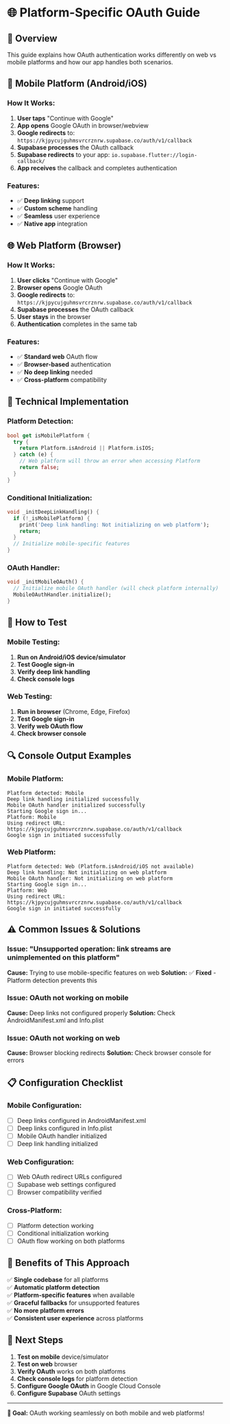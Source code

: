 # 🌐 Platform-Specific OAuth Guide

## 🎯 **Overview**

This guide explains how OAuth authentication works differently on web vs mobile platforms and how our app handles both scenarios.

## 📱 **Mobile Platform (Android/iOS)**

### **How It Works:**
1. **User taps** "Continue with Google"
2. **App opens** Google OAuth in browser/webview
3. **Google redirects** to: `https://kjpycujguhmsvrcrznrw.supabase.co/auth/v1/callback`
4. **Supabase processes** the OAuth callback
5. **Supabase redirects** to your app: `io.supabase.flutter://login-callback/`
6. **App receives** the callback and completes authentication

### **Features:**
- ✅ **Deep linking** support
- ✅ **Custom scheme** handling
- ✅ **Seamless** user experience
- ✅ **Native app** integration

## 🌐 **Web Platform (Browser)**

### **How It Works:**
1. **User clicks** "Continue with Google"
2. **Browser opens** Google OAuth
3. **Google redirects** to: `https://kjpycujguhmsvrcrznrw.supabase.co/auth/v1/callback`
4. **Supabase processes** the OAuth callback
5. **User stays** in the browser
6. **Authentication** completes in the same tab

### **Features:**
- ✅ **Standard web** OAuth flow
- ✅ **Browser-based** authentication
- ✅ **No deep linking** needed
- ✅ **Cross-platform** compatibility

## 🔧 **Technical Implementation**

### **Platform Detection:**
```dart
bool get isMobilePlatform {
  try {
    return Platform.isAndroid || Platform.isIOS;
  } catch (e) {
    // Web platform will throw an error when accessing Platform
    return false;
  }
}
```

### **Conditional Initialization:**
```dart
void _initDeepLinkHandling() {
  if (!_isMobilePlatform) {
    print('Deep link handling: Not initializing on web platform');
    return;
  }
  // Initialize mobile-specific features
}
```

### **OAuth Handler:**
```dart
void _initMobileOAuth() {
  // Initialize mobile OAuth handler (will check platform internally)
  MobileOAuthHandler.initialize();
}
```

## 🚀 **How to Test**

### **Mobile Testing:**
1. **Run on Android/iOS device/simulator**
2. **Test Google sign-in**
3. **Verify deep link handling**
4. **Check console logs**

### **Web Testing:**
1. **Run in browser** (Chrome, Edge, Firefox)
2. **Test Google sign-in**
3. **Verify web OAuth flow**
4. **Check browser console**

## 🔍 **Console Output Examples**

### **Mobile Platform:**
```
Platform detected: Mobile
Deep link handling initialized successfully
Mobile OAuth handler initialized successfully
Starting Google sign in...
Platform: Mobile
Using redirect URL: https://kjpycujguhmsvrcrznrw.supabase.co/auth/v1/callback
Google sign in initiated successfully
```

### **Web Platform:**
```
Platform detected: Web (Platform.isAndroid/iOS not available)
Deep link handling: Not initializing on web platform
Mobile OAuth handler: Not initializing on web platform
Starting Google sign in...
Platform: Web
Using redirect URL: https://kjpycujguhmsvrcrznrw.supabase.co/auth/v1/callback
Google sign in initiated successfully
```

## ⚠️ **Common Issues & Solutions**

### **Issue: "Unsupported operation: link streams are unimplemented on this platform"**
**Cause:** Trying to use mobile-specific features on web
**Solution:** ✅ **Fixed** - Platform detection prevents this

### **Issue: OAuth not working on mobile**
**Cause:** Deep links not configured properly
**Solution:** Check AndroidManifest.xml and Info.plist

### **Issue: OAuth not working on web**
**Cause:** Browser blocking redirects
**Solution:** Check browser console for errors

## 📋 **Configuration Checklist**

### **Mobile Configuration:**
- [ ] Deep links configured in AndroidManifest.xml
- [ ] Deep links configured in Info.plist
- [ ] Mobile OAuth handler initialized
- [ ] Deep link handling initialized

### **Web Configuration:**
- [ ] Web OAuth redirect URLs configured
- [ ] Supabase web settings configured
- [ ] Browser compatibility verified

### **Cross-Platform:**
- [ ] Platform detection working
- [ ] Conditional initialization working
- [ ] OAuth flow working on both platforms

## 🎉 **Benefits of This Approach**

✅ **Single codebase** for all platforms  
✅ **Automatic platform detection**  
✅ **Platform-specific features** when available  
✅ **Graceful fallbacks** for unsupported features  
✅ **No more platform errors**  
✅ **Consistent user experience** across platforms  

## 🚀 **Next Steps**

1. **Test on mobile** device/simulator
2. **Test on web** browser
3. **Verify OAuth** works on both platforms
4. **Check console logs** for platform detection
5. **Configure Google OAuth** in Google Cloud Console
6. **Configure Supabase** OAuth settings

---

**🎯 Goal:** OAuth working seamlessly on both mobile and web platforms!
